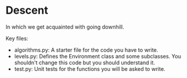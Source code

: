 # Descent
In which we get acquainted with going downhill.

Key files:
- algorithms.py: A starter file for the code you have to write.
- levels.py: Defines the Environment class and some subclasses.
You shouldn't change this code but you should understand it.
- test.py: Unit tests for the functions you will be asked to write.
